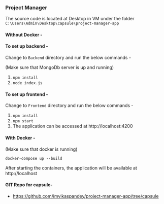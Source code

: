### Project Manager


The source code is located at Desktop in VM under the folder `C:\Users\Admin\Desktop\capsule\project-manager-app`

#### Without Docker -

#### To set up backend -

Change to `Backend` directory and run the below commands -

(Make sure that MongoDb server is up and running)
1. `npm install`
2. `node index.js`

#### To set up frontend -

Change to `Frontend` directory and run the below commands -

1. `npm install`
2. `npm start`
3. The application can be accessed at http://localhost:4200

#### With Docker -

(Make sure that docker is running)

`docker-compose up --build`

After starting the containers, the application will be available at http://localhost

#### GIT Repo for capsule-

- https://github.com/imvikaspandey/project-manager-app/tree/capsule